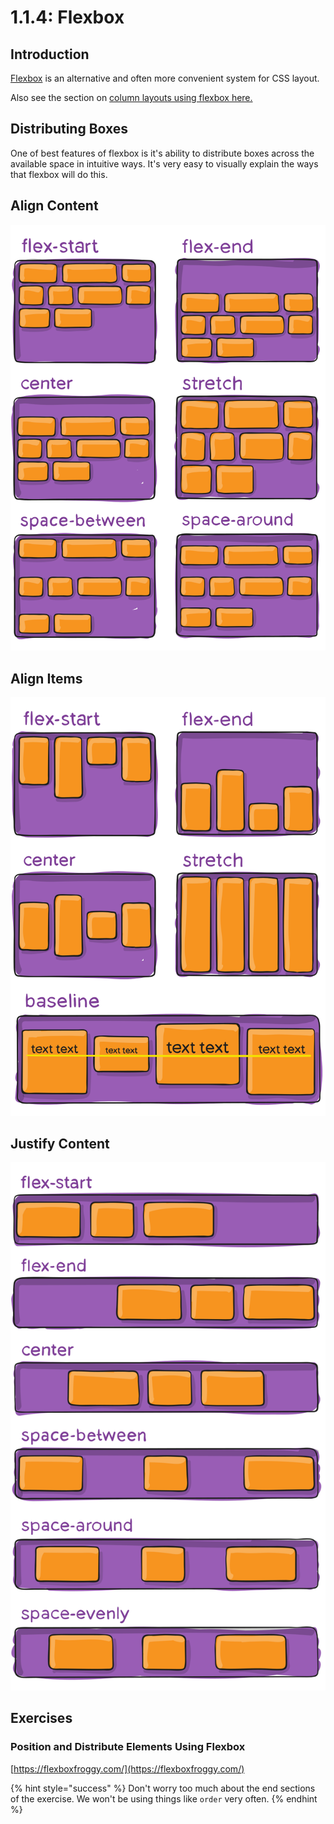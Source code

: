 # 1.1.4: Flexbox

## Introduction

[Flexbox](https://css-tricks.com/snippets/css/a-guide-to-flexbox/) is an alternative and often more convenient system for CSS layout.

Also see the section on [column layouts using flexbox here.](1.1.3-css-layout/1.1.3.9-flexbox-layout.md)

## Distributing Boxes

One of best features of flexbox is it's ability to distribute boxes across the available space in intuitive ways. It's very easy to visually explain the ways that flexbox will do this.

## Align Content

![](../.gitbook/assets/align-content.svg)

## Align Items

![](../.gitbook/assets/align-items.svg)

## Justify Content

![](../.gitbook/assets/justify-content.svg)

## Exercises

### Position and Distribute Elements Using Flexbox

[https://flexboxfroggy.com/](https://flexboxfroggy.com/)

{% hint style="success" %}
Don't worry too much about the end sections of the exercise. We won't be using things like `order` very often.
{% endhint %}

